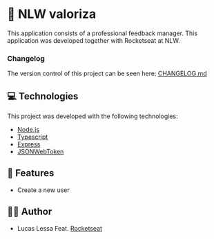 # 💜 NLW valoriza
This application consists of a professional feedback manager. This application was developed together with Rocketseat at NLW.

### Changelog
The version control of this project can be seen here: [CHANGELOG.md](CHANGELOG.md)

## 💻 Technologies
This project was developed with the following technologies:

- [Node.js](https://nodejs.org/en/)
- [Typescript](https://www.typescriptlang.org/)
- [Express](https://expressjs.com/pt-br/)
- [JSONWebToken](https://github.com/auth0/node-jsonwebtoken#readme)

## 🚀 Features

- Create a new user

## 🧑‍💻 Author

- Lucas Lessa Feat. [Rocketseat](https://www.rocketseat.com.br/)
